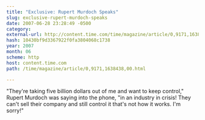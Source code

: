 ```yaml
---
title: "Exclusive: Rupert Murdoch Speaks"
slug: exclusive-rupert-murdoch-speaks
date: 2007-06-28 23:28:49 -0500
category: 
external-url: http://content.time.com/time/magazine/article/0,9171,1638438,00.html
hash: 10430bf9d3367922f0fa3804068c1738
year: 2007
month: 06
scheme: http
host: content.time.com
path: /time/magazine/article/0,9171,1638438,00.html

---
```


"They're taking five billion dollars out of me and want to keep control," Rupert Murdoch was saying into the phone, "in an industry in crisis! They can't sell their company and still control it  that's not how it works. I'm sorry!"
